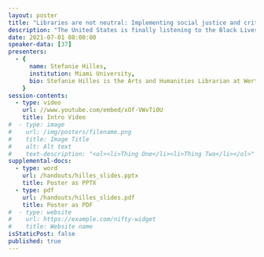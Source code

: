 ```yaml
---
layout: poster
title: "Libraries are not neutral: Implementing social justice and critical information literacy into one-shot instruction"
description: "The United States is finally listening to the Black Lives Matter Movement. After the tragic murders of George Floyd, Breonna Taylor, and far too many others at the hands of police, white Americans are recognizing the systemic racism inherent in our culture and systems. However, it’s not enough to merely acknowledge systemic racism, we need to work to dismantle racist power narratives. How can we as librarians, an overwhelming white profession, begin to do this necessary work in the classroom?<br/><br/>This poster will serve two main functions. First, it will discuss how social justice relates to the ACRL Framework for Information Literacy, notably in the frames Authority is Constructed and Contextual, Information has Value, and Scholarship as Conversation. It will also detail the arguments of librarians who have criticized the frames for not taking a strong enough stance on social justice issues.<br/><br/>Next, this poster will explore various ways social justice can be integrated into one-shot library instruction through critical information literacy. The ideas presented will be applicable to social justice as it pertains to race, gender, or sexual orientation. Attendees will have concrete ideas for how they can implement social justice work into their one-shots after viewing the poster."
date: 2021-07-01 08:00:00
speaker-data: [37]
presenters:
  - {
      name: Stefanie Hilles,
      institution: Miami University,
      bio: Stefanie Hilles is the Arts and Humanities Librarian at Wertz Art and Architecture Library at Miami University, where she liaisons to the art, architecture, and theater departments, manages their collections, and instructs information literacy sessions. Stefanie holds a M.A. in Art History from Case Western Reserve University and a M.L.I.S from Kent State University. She is also the Chapter Liaison Officer on the Art Librarians Society of North America’s (ARLIS/NA) Executive Board, where she’s responsible for representing and coordinating with regional ARLIS/NA chapters.
    }
session-contents:
  - type: video
    url: //www.youtube.com/embed/xOf-VWvTi0U
    title: Intro Video
#  - type: image
#    url: /img/posters/filename.png
#    title: Image Title
#    alt: Alt text
#    text-description: "<ol><li>Thing One</li><li>Thing Two</li></ol>"
supplemental-docs:
  - type: word
    url: /handouts/hilles_slides.pptx
    title: Poster as PPTX
  - type: pdf
    url: /handouts/hilles_slides.pdf
    title: Poster as PDF
#  - type: website
#    url: https://example.com/nifty-widget
#    title: Website name
isStaticPost: false
published: true
---
```


